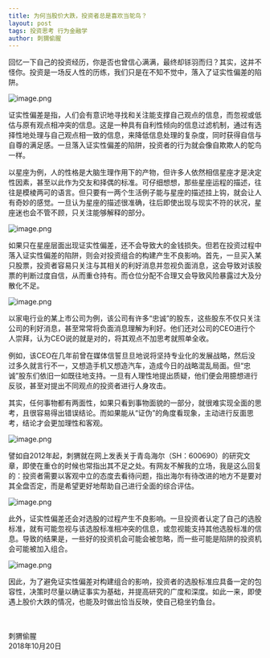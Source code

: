 ```yaml
---
title: 为何当股价大跌，投资者总是喜欢当鸵鸟？
layout: post
tags: 投资思考 行为金融学
author: 刺猬偷腥
---
```

回忆一下自己的投资经历，你是否也曾信心满满，最终却铩羽而归？其实，这并不怪你。投资是一场反人性的历练，我们只是在不知不觉中，落入了证实性偏差的陷阱。

![image.png](https://upload-images.jianshu.io/upload_images/8031739-422ddf140b418204.png?imageMogr2/auto-orient/strip%7CimageView2/2/w/1240)


证实性偏差是指，人们会有意识地寻找和关注能支撑自己观点的信息，而忽视或低估与原有观点相冲突的信息。这是一种具有自利性倾向的信息过滤机制，通过有选择性地处理与自己观点相一致的信息，来降低信息处理的复杂度，同时获得自信与自尊的满足感。一旦落入证实性偏差的陷阱，投资者的行为就会像自欺欺人的鸵鸟一样。

以星座为例，人的性格是大脑生理作用下的产物，但许多人依然相信星座才是决定性因素，甚至以此作为交友和择偶的标准。可仔细想想，那些星座运程的描述，往往是模棱两可的语言。但只要有一两个生活例子能与星座的描述挂上钩，就会让人有奇妙的感觉。一旦认为星座的描述很准确，往后即使出现与现实不符的状况，星座迷也会不管不顾，只关注能够解释的部分。

![image.png](https://upload-images.jianshu.io/upload_images/8031739-5c8508ad6e5a622d.png?imageMogr2/auto-orient/strip%7CimageView2/2/w/1240)


如果只在星座层面出现证实性偏差，还不会导致大的金钱损失。但若在投资过程中落入证实性偏差的陷阱，则会对投资组合的构建产生不良影响。首先，一旦买入某只股票，投资者容易只关注与其相关的利好消息并忽视负面消息，这会导致对该股票的判断过度自信，从而重仓持有。而仓位分配不合理又会导致风险暴露过大及分散化不足。

![image.png](https://upload-images.jianshu.io/upload_images/8031739-39ac3ccc7f8944bd.png?imageMogr2/auto-orient/strip%7CimageView2/2/w/1240)


以家电行业的某上市公司为例，该公司有许多“忠诚”的股东，这些股东不仅只关注公司的利好消息，甚至常常将负面消息理解为利好。他们还对公司的CEO进行个人崇拜，认为CEO说的就是对的，将其观点不加思考就照单全收。

例如，该CEO在几年前曾在媒体信誓旦旦地说将坚持专业化的发展战略，然后没过多久就言行不一，又想造手机又想造汽车，造成今日的战略混乱局面。但“忠诚”股东们依旧一如既往地支持。一旦有人理性地提出质疑，他们便会用臆想进行反驳，甚至对提出不同观点的投资者进行人身攻击。

其实，任何事物都有两面性，如果只看到事物面貌的一部分，就很难实现全面的思考，且很容易得出错误结论。而如果能从“证伪”的角度看现象，主动进行反面思考，结论才会更加理性和客观。

![image.png](https://upload-images.jianshu.io/upload_images/8031739-309dca96bad875bb.png?imageMogr2/auto-orient/strip%7CimageView2/2/w/1240)


譬如自2012年起，刺猬就在网上发表关于青岛海尔（SH：600690）的研究文章，即使在重仓的时候也常指出其不足之处。有网友不解我的立场，我是这么回复的：投资者需要以客观中立的态度去看待问题，指出海尔有待改进的地方不是要对其全盘否定，而是希望更好地帮助自己进行全面的综合评估。

![image.png](https://upload-images.jianshu.io/upload_images/8031739-cf60c433536eeae5.png?imageMogr2/auto-orient/strip%7CimageView2/2/w/1240)


此外，证实性偏差还会对选股的过程产生不良影响。一旦投资者认定了自己的选股标准，就有可能忽视与该选股标准相冲突的信息，或忽视能支持其他选股标准的信息。导致的结果是，一些好的投资机会可能会被忽略，而一些可能是陷阱的投资机会可能被加入组合。

![image.png](https://upload-images.jianshu.io/upload_images/8031739-5a18b9ff4c161e6c.png?imageMogr2/auto-orient/strip%7CimageView2/2/w/1240)


因此，为了避免证实性偏差对构建组合的影响，投资者的选股标准应具备一定的包容性，决策时尽量以确证事实为基础，并提高研究的广度和深度。如此一来，即使遇上股价大跌的情况，也能及时做出恰当反映，使自己稳坐钓鱼台。

<br><br>
刺猬偷腥<br>
2018年10月20日
